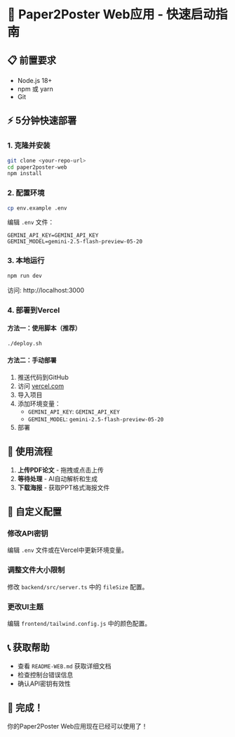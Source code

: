 # 🚀 Paper2Poster Web应用 - 快速启动指南

## 📋 前置要求

- Node.js 18+ 
- npm 或 yarn
- Git

## ⚡ 5分钟快速部署

### 1. 克隆并安装
```bash
git clone <your-repo-url>
cd paper2poster-web
npm install
```

### 2. 配置环境
```bash
cp env.example .env
```

编辑 `.env` 文件：
```env
GEMINI_API_KEY=GEMINI_API_KEY
GEMINI_MODEL=gemini-2.5-flash-preview-05-20
```

### 3. 本地运行
```bash
npm run dev
```

访问: http://localhost:3000

### 4. 部署到Vercel

#### 方法一：使用脚本（推荐）
```bash
./deploy.sh
```

#### 方法二：手动部署
1. 推送代码到GitHub
2. 访问 [vercel.com](https://vercel.com)
3. 导入项目
4. 添加环境变量：
   - `GEMINI_API_KEY`: `GEMINI_API_KEY`
   - `GEMINI_MODEL`: `gemini-2.5-flash-preview-05-20`
5. 部署

## 🎯 使用流程

1. **上传PDF论文** - 拖拽或点击上传
2. **等待处理** - AI自动解析和生成
3. **下载海报** - 获取PPT格式海报文件

## 🔧 自定义配置

### 修改API密钥
编辑 `.env` 文件或在Vercel中更新环境变量。

### 调整文件大小限制
修改 `backend/src/server.ts` 中的 `fileSize` 配置。

### 更改UI主题
编辑 `frontend/tailwind.config.js` 中的颜色配置。

## 📞 获取帮助

- 查看 `README-WEB.md` 获取详细文档
- 检查控制台错误信息
- 确认API密钥有效性

## 🎉 完成！

你的Paper2Poster Web应用现在已经可以使用了！ 